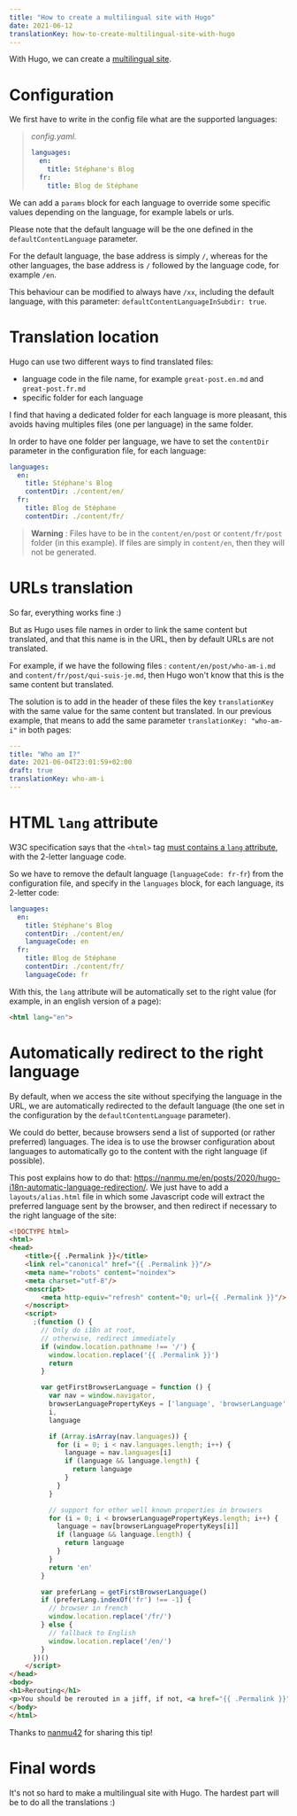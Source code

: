 ```yaml
---
title: "How to create a multilingual site with Hugo"
date: 2021-06-12
translationKey: how-to-create-multilingual-site-with-hugo
---
```


With Hugo, we can create a [multilingual site](https://gohugo.io/content-management/multilingual/).

# Configuration
We first have to write in the config file what are the supported languages:

> *config.yaml.*
> ```yaml
> languages:
>   en:
>     title: Stéphane's Blog
>   fr:
>     title: Blog de Stéphane
> ```

We can add a `params` block for each language to override some specific values depending on the language, for example labels or urls.

Please note that the default language will be the one defined in the `defaultContentLanguage` parameter.

For the default language, the base address is simply `/`, whereas for the other languages, the base address is `/` followed by the language code, for example `/en`.

This behaviour can be modified to always have `/xx`, including the default language, with this parameter: `defaultContentLanguageInSubdir: true`.

# Translation location
Hugo can use two different ways to find translated files:
- language code in the file name, for example `great-post.en.md` and `great-post.fr.md`
- specific folder for each language

I find that having a dedicated folder for each language is more pleasant, this avoids having multiples files (one per language) in the same folder.

In order to have one folder per language, we have to set the `contentDir` parameter in the configuration file, for each language:

```yaml
languages:
  en:
    title: Stéphane's Blog
    contentDir: ./content/en/
  fr:
    title: Blog de Stéphane
    contentDir: ./content/fr/
```

> **Warning** : Files have to be in the `content/en/post` or `content/fr/post` folder (in this example).
> If files are simply in `content/en`, then they will not be generated.

# URLs translation
So far, everything works fine :)

But as Hugo uses file names in order to link the same content but translated, and that this name is in the URL, then by default URLs are not translated.

For example, if we have the following files : `content/en/post/who-am-i.md` and `content/fr/post/qui-suis-je.md`, then Hugo won't know that this is the same content but translated.

The solution is to add in the header of these files the key `translationKey` with the same value for the same content but translated.
In our previous example, that means to add the same parameter `translationKey: "who-am-i"` in both pages:

```yaml
---
title: "Who am I?"
date: 2021-06-04T23:01:59+02:00
draft: true
translationKey: who-am-i
---
```

# HTML `lang` attribute
W3C specification says that the `<html>` tag [must contains a `lang` attribute](https://www.w3.org/International/questions/qa-html-language-declarations), with the 2-letter language code.

So we have to remove the default language (`languageCode: fr-fr`) from the configuration file, and specify in the `languages` block, for each language, its 2-letter code:

```yaml
languages:
  en:
    title: Stéphane's Blog
    contentDir: ./content/en/
    languageCode: en
  fr:
    title: Blog de Stéphane
    contentDir: ./content/fr/
    languageCode: fr
```

With this, the  `lang` attribute will be automatically set to the right value (for example, in an english version of a page):

```html
<html lang="en">
```

# Automatically redirect to the right language
By default, when we access the site without specifying the language in the URL, we are automatically redirected to the default language (the one set in the configuration by the `defaultContentLanguage` parameter).

We could do better, because browsers send a list of supported (or rather preferred) languages.
The idea is to use the browser configuration about languages to automatically go to the content with the right language (if possible).

This post explains how to do that: https://nanmu.me/en/posts/2020/hugo-i18n-automatic-language-redirection/.
We just have to add a `layouts/alias.html` file in which some Javascript code will extract the preferred language sent by the browser, and then redirect if necessary to the right language of the site:

```html
<!DOCTYPE html>
<html>
<head>
    <title>{{ .Permalink }}</title>
    <link rel="canonical" href="{{ .Permalink }}"/>
    <meta name="robots" content="noindex">
    <meta charset="utf-8"/>
    <noscript>
        <meta http-equiv="refresh" content="0; url={{ .Permalink }}"/>
    </noscript>
    <script>
      ;(function () {
        // Only do i18n at root, 
        // otherwise, redirect immediately
        if (window.location.pathname !== '/') {
          window.location.replace('{{ .Permalink }}')
          return
        }

        var getFirstBrowserLanguage = function () {
          var nav = window.navigator,
          browserLanguagePropertyKeys = ['language', 'browserLanguage', 'systemLanguage', 'userLanguage'],
          i,
          language

          if (Array.isArray(nav.languages)) {
            for (i = 0; i < nav.languages.length; i++) {
              language = nav.languages[i]
              if (language && language.length) {
                return language
              }
            }
          }

          // support for other well known properties in browsers
          for (i = 0; i < browserLanguagePropertyKeys.length; i++) {
            language = nav[browserLanguagePropertyKeys[i]]
            if (language && language.length) {
              return language
            }
          }
          return 'en'
        }

        var preferLang = getFirstBrowserLanguage()
        if (preferLang.indexOf('fr') !== -1) {
          // browser in french
          window.location.replace('/fr/')
        } else {
          // fallback to English
          window.location.replace('/en/')
        }
      })()
    </script>
</head>
<body>
<h1>Rerouting</h1>
<p>You should be rerouted in a jiff, if not, <a href="{{ .Permalink }}">click here</a>.</p>
</body>
</html>
```

Thanks to [nanmu42](https://twitter.com/nanmu42) for sharing this tip!

# Final words
It's not so hard to make a multilingual site with Hugo.
The hardest part will be to do all the translations :)
